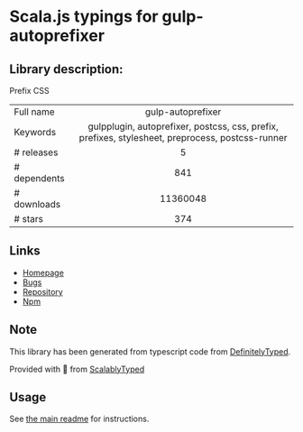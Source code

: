 
# Scala.js typings for gulp-autoprefixer


## Library description:
Prefix CSS

|                    |                 |
| ------------------ | :-------------: |
| Full name          | gulp-autoprefixer |
| Keywords           | gulpplugin, autoprefixer, postcss, css, prefix, prefixes, stylesheet, preprocess, postcss-runner |
| # releases         | 5 |
| # dependents       | 841 |
| # downloads        | 11360048 |
| # stars            | 374 |

## Links
- [Homepage](https://github.com/sindresorhus/gulp-autoprefixer#readme)
- [Bugs](https://github.com/sindresorhus/gulp-autoprefixer/issues)
- [Repository](https://github.com/sindresorhus/gulp-autoprefixer)
- [Npm](https://www.npmjs.com/package/gulp-autoprefixer)
    


## Note
This library has been generated from typescript code from [DefinitelyTyped](https://definitelytyped.org).

Provided with :purple_heart: from [ScalablyTyped](https://github.com/oyvindberg/ScalablyTyped)

## Usage
See [the main readme](../../readme.md) for instructions.


